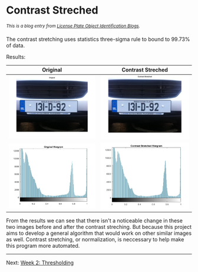 **Contrast Streched**
========================
<sup>*This is a blog entry from [License Plate Object Identification Blogs](./README.md).*</sup>

The contrast stretching uses statistics three-sigma rule to bound to 99.73% of data.

Results:

| Original | Contrast Streched |
| :---: |:---:|
| ![Original](./img/week1-original.jpg) | ![Contrast Streched](./img/week1-contrast-streching.jpg) |
| ![Original Histgram](./img/week1-original-histgram.jpg) | ![Contrast Streched Histgram](./img/week1-contrast-streching-histgram.jpg) |

From the results we can see that there isn't a noticeable change in these two images before and after the contrast streching. But because this project aims to develop a general algorithm that would work on other similar images as well. Contrast stretching, or normalization, is neccessary to help make this program more automated.

------------------------
Next: [Week 2: Thresholding](./week2.md)